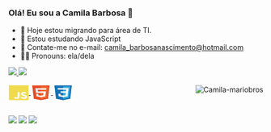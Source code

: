 ### Olá! Eu sou a Camila Barbosa 👋

 
- 🔭 Hoje estou migrando para área de TI. 
- 🌱 Estou estudando JavaScript  
- 📧 Contate-me no e-mail: camila_barbosanascimento@hotmail.com
- 👩🏽 Pronouns: ela/dela

<div>
  <a href="https://github.com/CamilaB95">
  <img height="180em" src="https://github-readme-stats.vercel.app/api?username=CamilaB95&show_icons=true&theme=dracula&include_all_commits=true&count_private=true"/>
  <img height="180em" src="https://github-readme-stats.vercel.app/api/top-langs/?username=CamilaB95&layout=compact&langs_count=7&theme=dracula"/>
</div>
 <div style="display: inline_block"><br>
  <img align="center" alt="Camila-Js" height="30" width="40" src="https://raw.githubusercontent.com/devicons/devicon/master/icons/javascript/javascript-plain.svg">
  <img align="center" alt="Camila-HTML" height="30" width="40" src="https://raw.githubusercontent.com/devicons/devicon/master/icons/html5/html5-original.svg">
  <img align="center" alt="Camila-CSS" height="30" width="40" src="https://raw.githubusercontent.com/devicons/devicon/master/icons/css3/css3-original.svg">
 
  <img align="right" alt="Camila-mariobros" src="https://media.giphy.com/media/1wh06XT53tPGw/giphy.gif">
</div>

##
  
<div> 
   
 <a href="https://instagram.com/camila_barbosa95" target="_blank"><img src="https://img.shields.io/badge/-Instagram-%23E4405F?style=for-the-badge&logo=instagram&logoColor=white" target="_blank"></a>
 <a href = "mailto:camilan.barbosa@gmail.com"><img src="https://img.shields.io/badge/-Gmail-%23333?style=for-the-badge&logo=gmail&logoColor=white" target="_blank"></a>
 <a href="https://www.linkedin.com/in/camila-barbosa-26b112110" target="_blank"><img src="https://img.shields.io/badge/-LinkedIn-%230077B5?style=for-the-badge&logo=linkedin&logoColor=white" target="_blank"></a> 
</div> 
